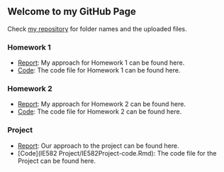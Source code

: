 ## Welcome to my GitHub Page

Check [my repository](https://github.com/BU-IE-582/fall-24-burcucestan-boun) for folder names and the uploaded files.


### Homework 1

* [Report](https://bu-ie-582.github.io/fall-24-burcucestan-boun/files/IE582HW1.html): My approach for Homework 1 can be found here.
* [Code](https://bu-ie-582.github.io/fall-24-burcucestan-boun/files/IE582HW1_code.R): The code file for Homework 1 can be found here.


### Homework 2

* [Report](https://bu-ie-582.github.io/fall-24-burcucestan-boun/files/IE582-HW2.html): My approach for Homework 2 can be found here.
* [Code](https://bu-ie-582.github.io/fall-24-burcucestan-boun/files/IE582_hw2_code.R): The code file for Homework 2 can be found here.


### Project

* [Report](): Our approach to the project can be found here.
* [Code](IE582 Project/IE582Project-code.Rmd): The code file for the Project can be found here.
